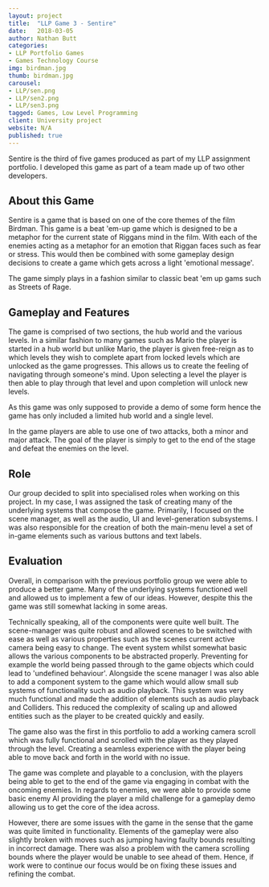 ```yaml
---
layout: project
title:  "LLP Game 3 - Sentire"
date:   2018-03-05
author: Nathan Butt
categories:
- LLP Portfolio Games
- Games Technology Course
img: birdman.jpg
thumb: birdman.jpg
carousel:
- LLP/sen.png
- LLP/sen2.png
- LLP/sen3.png
tagged: Games, Low Level Programming
client: University project
website: N/A
published: true
---
```


Sentire is the third of five games produced as part of my LLP assignment portfolio. I developed this game as part of a team made up of two other developers.

## About this Game
Sentire is a game that is based on one of the core themes of the film Birdman. This game is a beat 'em-up game which is designed to be a metaphor for the current state of Riggans mind in the film. With each of the enemies acting as a metaphor for an emotion that Riggan faces such as fear or stress. This would then be combined with some gameplay design decisions to create a game which gets across a light 'emotional message'.

The game simply plays in a fashion similar to classic beat 'em up gams such as Streets of Rage.

## Gameplay and Features
The game is comprised of two sections, the hub world and the various levels. In a similar fashion to many games such as Mario the player is started in a hub world but unlike Mario, the player is given free-reign as to which levels they wish to complete apart from locked levels which are unlocked as the game progresses. This allows us to create the feeling of navigating through someone's mind. Upon selecting a level the player is then able to play through that level and upon completion will unlock new levels.

As this game was only supposed to provide a demo of some form hence the game has only included a limited hub world and a single level.

In the game players are able to use one of two attacks, both a minor and major attack. The goal of the player is simply to get to the end of the stage and defeat the enemies on the level.

## Role
Our group decided to split into specialised roles when working on this project. In my case, I was assigned the task of creating many of the underlying systems that compose the game. Primarily, I focused on the scene manager, as well as the audio, UI and level-generation subsystems. I was also responsible for the creation of both the main-menu level a set of in-game elements such as various buttons and text labels.

## Evaluation
Overall, in comparison with the previous portfolio group we were able to produce a better game. Many of the underlying systems functioned well and allowed us to implement a few of our ideas. However, despite this the game was still somewhat lacking in some areas.

Technically speaking, all of the components were quite well built. The scene-manager was quite robust and allowed scenes to be switched with ease as well as various properties such as the scenes current active camera being easy to change. The event system whilst somewhat basic allows the various components to be abstracted properly. Preventing for example the world being passed through to the game objects which could lead to 'undefined behaviour'. Alongside the scene manager I was also able to add a component system to the game which would allow small sub systems of functionality such as audio playback. This system was very much functional and made the addition of elements such as audio playback and Colliders. This reduced the complexity of scaling up and allowed entities such as the player to be created quickly and easily.

The game also was the first in this portfolio to add a working camera scroll which was fully functional and scrolled with the player as they played through the level. Creating a seamless experience with the player being able to move back and forth in the world with no issue.

The game was complete and playable to a conclusion, with the players being able to get to the end of the game via engaging in combat with the oncoming enemies. In regards to enemies, we were able to provide some basic enemy AI providing the player a mild challenge for a gameplay demo allowing us to get the core of the idea across.

However, there are some issues with the game in the sense that the game was quite limited in functionality.  Elements of the gameplay were also slightly broken with moves such as jumping having faulty bounds resulting in incorrect damage. There was also a problem with the camera scrolling bounds where the player would be unable to see ahead of them. Hence, if work were to continue our focus would be on fixing these issues and refining the combat.
